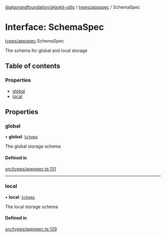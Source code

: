 [@algorandfoundation/algokit-utils](../README.md) / [types/appspec](../modules/types_appspec.md) / SchemaSpec

# Interface: SchemaSpec

[types/appspec](../modules/types_appspec.md).SchemaSpec

The schema for global and local storage

## Table of contents

### Properties

- [global](types_appspec.SchemaSpec.md#global)
- [local](types_appspec.SchemaSpec.md#local)

## Properties

### global

• **global**: [`Schema`](types_appspec.Schema.md)

The global storage schema

#### Defined in

[src/types/appspec.ts:131](https://github.com/algorandfoundation/algokit-utils-ts/blob/main/src/types/appspec.ts#L131)

___

### local

• **local**: [`Schema`](types_appspec.Schema.md)

The local storage schema

#### Defined in

[src/types/appspec.ts:129](https://github.com/algorandfoundation/algokit-utils-ts/blob/main/src/types/appspec.ts#L129)
